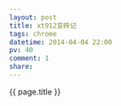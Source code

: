 ```yaml
---
layout: post
title: xt912变砖记
tags: chrome
datetime: 2014-04-04 22:00
pv: 40
comment: 1
share: 
---
```


{{ page.title }}


